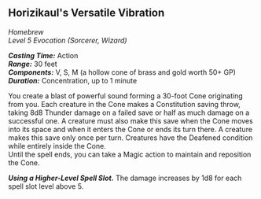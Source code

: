 ## Horizikaul's Versatile Vibration
*Homebrew*  
*Level 5 Evocation (Sorcerer, Wizard)*

***Casting Time:*** Action  
***Range:*** 30 feet  
***Components:*** V, S, M (a hollow cone of brass and gold worth 50+ GP)  
***Duration:*** Concentration, up to 1 minute

You create a blast of powerful sound forming a 30-foot Cone originating from you. Each creature in the Cone makes a Constitution saving throw, taking 8d8 Thunder damage on a failed save or half as much damage on a successful one. A creature must also make this save when the Cone moves into its space and when it enters the Cone or ends its turn there. A creature makes this save only once per turn. Creatures have the Deafened condition while entirely inside the Cone.  
Until the spell ends, you can take a Magic action to maintain and reposition the Cone.

***Using a Higher-Level Spell Slot.*** The damage increases by 1d8 for each spell slot level above 5.